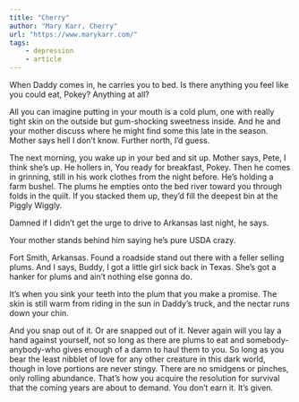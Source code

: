 ```yaml
---
title: "Cherry"
author: "Mary Karr, Cherry"
url: "https://www.marykarr.com/"
tags: 
    - depression
    - article
---
```


When Daddy comes in, he carries you to bed. Is there anything you feel like you could eat, Pokey? Anything at all?

All you can imagine putting in your mouth is a cold plum, one with really tight skin on the outside but gum-shocking sweetness inside. And he and your mother discuss where he might find some this late in the season. Mother says hell I don’t know. Further north, I’d guess.

The next morning, you wake up in your bed and sit up. Mother says, Pete, I think she’s up. He hollers in, You ready for breakfast, Pokey. Then he comes in grinning, still in his work clothes from the night before. He’s holding a farm bushel. The plums he empties onto the bed river toward you through folds in the quilt. If you stacked them up, they’d fill the deepest bin at the Piggly Wiggly.

Damned if I didn’t get the urge to drive to Arkansas last night, he says.

Your mother stands behind him saying he’s pure USDA crazy.

Fort Smith, Arkansas. Found a roadside stand out there with a feller selling plums. And I says, Buddy, I got a little girl sick back in Texas. She’s got a hanker for plums and ain’t nothing else gonna do.

It’s when you sink your teeth into the plum that you make a promise. The skin is still warm from riding in the sun in Daddy’s truck, and the nectar runs down your chin.

And you snap out of it. Or are snapped out of it. Never again will you lay a hand against yourself, not so long as there are plums to eat and somebody-anybody-who gives enough of a damn to haul them to you. So long as you bear the least nibblet of love for any other creature in this dark world, though in love portions are never stingy. There are no smidgens or pinches, only rolling abundance. That’s how you acquire the resolution for survival that the coming years are about to demand. You don’t earn it. It’s given.
  